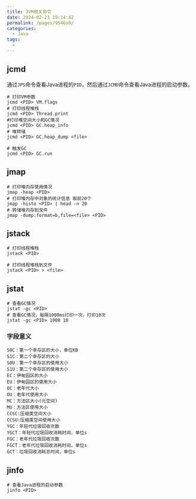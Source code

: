 ```yaml
---
title: JVM相关命令
date: 2024-02-21 19:14:42
permalink: /pages/9546a9/
categories:
  - Java
tags:
  - 
---
```


## jcmd

通过`JPS`命令查看Java进程的`PID`，然后通过`JCMD`命令查看Java进程的启动参数。

```shell
# 打印VM参数
jcmd <PID> VM.flags
# 打印线程堆栈
jcmd <PID> Thread.print
#打印堆空间大小和GC情况
jcmd <PID> GC.heap_info
# 堆转储
jcmd <PID> GC.heap_dump <file>

# 触发GC
jcmd <PID> GC.run
```

## jmap

```shell
# 打印堆内存使用情况
jmap -heap <PID>
# 打印堆内存中对象的统计信息 取前20个
jmap -histo <PID> | head -n 20
# 转储堆内存到文件
jmap -dump:format=b,file=<file> <PID>

```

## jstack

```shell
# 打印线程堆栈
jstack <PID>

# 打印线程堆栈到文件
jstack <PID> > <file>

```

## jstat
  
```shell
# 查看GC情况
jstat -gc <PID>
# 查看GC情况，每隔1000ms打印一次，打印10次
jstat -gc <PID> 1000 10
```
### 字段意义

```
S0C：第一个幸存区的大小，单位KB
S1C：第二个幸存区的大小
S0U：第一个幸存区的使用大小
S1U：第二个幸存区的使用大小
EC：伊甸园区的大小
EU：伊甸园区的使用大小
OC：老年代大小
OU：老年代使用大小
MC：方法区大小(元空间)
MU：方法区使用大小
CCSC:压缩类空间大小
CCSU:压缩类空间使用大小
YGC：年轻代垃圾回收次数
YGCT：年轻代垃圾回收消耗时间，单位s
FGC：老年代垃圾回收次数
FGCT：老年代垃圾回收消耗时间，单位s
GCT：垃圾回收消耗总时间，单位s
```

## jinfo

```shell
# 查看Java进程的启动参数
jinfo <PID>

```